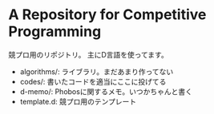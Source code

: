 # A Repository for Competitive Programming

競プロ用のリポジトリ。
主にD言語を使ってます。

- algorithms/: ライブラリ。まだあまり作ってない
- codes/: 書いたコードを適当にここに投げてる
- d-memo/: Phobosに関するメモ。いつかちゃんと書く
- template.d: 競プロ用のテンプレート
